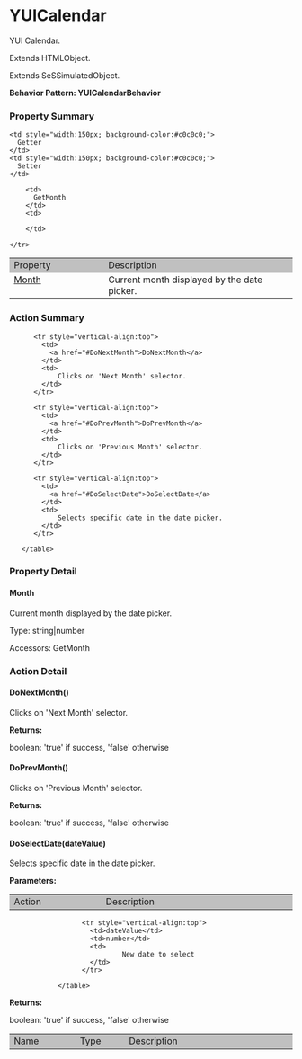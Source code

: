 

# YUICalendar

YUI Calendar.
 
Extends HTMLObject.

Extends SeSSimulatedObject.






**Behavior Pattern: YUICalendarBehavior**


<!-- ============================== property summary ========================== -->

	

### Property Summary

<table styleclass="Default" style="cell-padding:2px; border-width:0px; border-spacing:0px; border-collapse:collapse; cell-border-width:1px; border-color:#c0c0c0; border-style:solid;">
  <tr style="vertical-align:top">
    <td  style="width:200px; background-color:#c0c0c0;">
      Property
    </td>
    <td style="width:450px; background-color:#c0c0c0;">
      Description
    </td>

    <td style="width:150px; background-color:#c0c0c0;">
      Getter
    </td>
    <td style="width:150px; background-color:#c0c0c0;">
      Setter
    </td>

  </tr>

  <tr style="vertical-align:top">
		<td>
      <a href="#Month">Month</a>
		</td>
		<td>
			Current month displayed by the date picker.
		</td>
		
		<td>
		  GetMonth
		</td>
		<td>
		  
		</td>
		
	</tr>

</table>


	
<!-- ============================== action summary ========================== -->
	
	
	
### Action Summary

<table styleclass="Default" style="cell-padding:2px; border-width:0px; border-spacing:0px; border-collapse:collapse; cell-border-width:1px; border-color:#c0c0c0; border-style:solid;">
		  <tr style="vertical-align:top">
			<td  style="width:200px; background-color:#c0c0c0;">
			  Action
			</td>
			<td style="width:450px; background-color:#c0c0c0;">
			  Description
			</td>
		  </tr>
		 
		  <tr style="vertical-align:top">
			<td>
			  <a href="#DoNextMonth">DoNextMonth</a>
			</td>
			<td>
				Clicks on 'Next Month' selector.
			</td>
		  </tr>
		
		  <tr style="vertical-align:top">
			<td>
			  <a href="#DoPrevMonth">DoPrevMonth</a>
			</td>
			<td>
				Clicks on 'Previous Month' selector.
			</td>
		  </tr>
		
		  <tr style="vertical-align:top">
			<td>
			  <a href="#DoSelectDate">DoSelectDate</a>
			</td>
			<td>
				Selects specific date in the date picker.
			</td>
		  </tr>
		
	   </table>
	
	

<!-- ============================== property detail ========================== -->
	
### Property Detail
		
<a name="Month"></a>
#### Month


Current month displayed by the date picker.

			
	
			
Type: string|number
			
			
Accessors: GetMonth
			
		
	
	
<!-- ============================== action detail ========================== -->
	
### Action Detail
		
<a name="DoNextMonth"></a>    
#### DoNextMonth()

Clicks on 'Next Month' selector.

			
			
**Returns:**
				
boolean: 'true' if success, 'false' otherwise
				
			
			
		
<a name="DoPrevMonth"></a>    
#### DoPrevMonth()

Clicks on 'Previous Month' selector.

			
			
**Returns:**
				
boolean: 'true' if success, 'false' otherwise
				
			
			
		
<a name="DoSelectDate"></a>    
#### DoSelectDate(dateValue)

Selects specific date in the date picker.

			
**Parameters:**

<table styleclass="Default" style="cell-padding:2px; border-width:0px; border-spacing:0px; border-collapse:collapse; cell-border-width:1px; border-color:#c0c0c0; border-style:solid;">
  <tr style="vertical-align:top">
	<td style="width:150px; background-color:#c0c0c0;">
	  Name
	</td>
	<td style="width:100px; background-color:#c0c0c0;">
	  Type
	</td>
	<td style="width:450px; background-color:#c0c0c0;">
	  Description
	</td>
  </tr>
				  
					  <tr style="vertical-align:top">
						<td>dateValue</td>
						<td>number</td>
						<td>
								New date to select
						</td>
					  </tr>
				  
				</table>
			
			
**Returns:**
				
boolean: 'true' if success, 'false' otherwise
				
			
			
		
		


